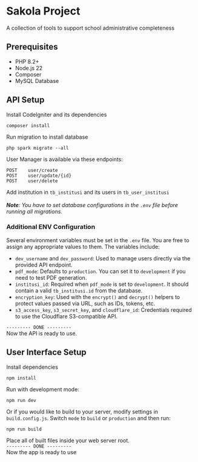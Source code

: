 # Sakola Project
A collection of tools to support school administrative completeness

## Prerequisites
- PHP 8.2+
- Node.js 22
- Composer
- MySQL Database

## API Setup
Install CodeIgniter and its dependencies
```
composer install
```

Run migration to install database
```
php spark migrate --all
```
User Manager is available via these endpoints:
```
POST    user/create
POST    user/update/{id}
POST    user/delete
```
Add institution in `tb_institusi` and its users in `tb_user_institusi`<br/><br/>
_**Note**: You have to set database configurations in the `.env` file before running all migrations._

### Additional ENV Configuration

Several environment variables must be set in the `.env` file. You are free to assign any appropriate values to them. The variables include:

- `dev_username` and `dev_password`: Used to manage users directly via the provided API endpoint.  
- `pdf_mode`: Defaults to `production`. You can set it to `development` if you need to test PDF generation.  
- `institusi_id`: Required when `pdf_mode` is set to `development`. It should contain a valid `tb_institusi.id` from the database.  
- `encryption_key`: Used with the `encrypt()` and `decrypt()` helpers to protect values passed via URL, such as IDs, tokens, etc.  
- `s3_access_key`, `s3_secret_key`, and `cloudflare_id`: Credentials required to use the Cloudflare S3-compatible API.

`--------- DONE ---------` <br/>
Now the API is ready to use.

## User Interface Setup
Install dependencies
```
npm install
```
Run with development mode:
```
npm run dev
```
Or if you would like to build to your server, modify settings in `build.config.js`. Switch `mode` to `build` or `production` and then run: 
```
npm run build
```
Place all of built files inside your web server root.<br/>
`--------- DONE ---------` <br/>
Now the app is ready to use
